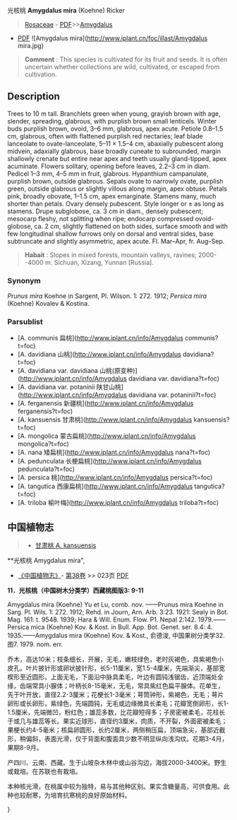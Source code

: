 光核桃 **Amygdalus mira** (Koehne) Ricker

> [Rosaceae](http://www.iplant.cn/info/Rosaceae?t=foc) - [PDF](http://www.iplant.cn/foc/pdf/Rosaceae.pdf)>>[Amygdalus](http://www.iplant.cn/info/Amygdalus?t=foc)
 - [PDF](http://www.iplant.cn/foc/pdf/Amygdalus.pdf)
![Amygdalus mira](http://www.iplant.cn/foc/illast/Amygdalus mira.jpg)


> **Comment** : 
> This species is cultivated for its fruit and seeds. It is often uncertain whether collections are wild, cultivated, or escaped from cultivation.

## Description

Trees to 10 m tall. Branchlets green when young, grayish brown with age, slender, spreading, glabrous, with purplish brown small lenticels. Winter buds purplish brown, ovoid, 3–6 mm, glabrous, apex acute. Petiole 0.8–1.5 cm, glabrous, often with flattened purplish red nectaries; leaf blade lanceolate to ovate-lanceolate, 5–11 × 1.5–4 cm, abaxially pubescent along midvein, adaxially glabrous, base broadly cuneate to subrounded, margin shallowly crenate but entire near apex and teeth usually gland-tipped, apex acuminate. Flowers solitary, opening before leaves, 2.2–3 cm in diam. Pedicel 1–3 mm, 4–5 mm in fruit, glabrous. Hypanthium campanulate, purplish brown, outside glabrous. Sepals ovate to narrowly ovate, purplish green, outside glabrous or slightly villous along margin, apex obtuse. Petals pink, broadly obovate, 1–1.5 cm, apex emarginate. Stamens many, much shorter than petals. Ovary densely pubescent. Style longer or ± as long as stamens. Drupe subglobose, ca. 3 cm in diam., densely pubescent; mesocarp fleshy, not splitting when ripe; endocarp compressed ovoid-globose, ca. 2 cm, slightly flattened on both sides, surface smooth and with few longitudinal shallow furrows only on dorsal and ventral sides, base subtruncate and slightly asymmetric, apex acute. Fl. Mar–Apr, fr. Aug–Sep.


> **Habait** : 
> Slopes in mixed forests, mountain valleys, ravines; 2000--4000 m. Sichuan, Xizang, Yunnan [Russia].

### Synonym
*Prunus mira* Koehne in Sargent, Pl. Wilson. 1: 272. 1912; *Persica mira* (Koehne) Kovalev & Kostina.

### Parsublist

* [A.  communis  扁桃](http://www.iplant.cn/info/Amygdalus communis?t=foc)
* [A.  davidiana  山桃](http://www.iplant.cn/info/Amygdalus davidiana?t=foc)
* [A.  davidiana var. davidiana  山桃(原变种)](http://www.iplant.cn/info/Amygdalus davidiana var. davidiana?t=foc)
* [A.  davidiana var. potaninii  陕甘山桃](http://www.iplant.cn/info/Amygdalus davidiana var. potaninii?t=foc)
* [A.  ferganensis  新疆桃](http://www.iplant.cn/info/Amygdalus ferganensis?t=foc)
* [A.  kansuensis  甘肃桃](http://www.iplant.cn/info/Amygdalus kansuensis?t=foc)
* [A.  mongolica  蒙古扁桃](http://www.iplant.cn/info/Amygdalus mongolica?t=foc)
* [A.  nana  矮扁桃](http://www.iplant.cn/info/Amygdalus nana?t=foc)
* [A.  pedunculata  长梗扁桃](http://www.iplant.cn/info/Amygdalus pedunculata?t=foc)
* [A.  persica  桃](http://www.iplant.cn/info/Amygdalus persica?t=foc)
* [A.  tangutica  西康扁桃](http://www.iplant.cn/info/Amygdalus tangutica?t=foc)
* [A.  triloba  榆叶梅](http://www.iplant.cn/info/Amygdalus triloba?t=foc)

## 中国植物志

> * [甘肃桃  A.  kansuensis](Amygdalus-kansuensis-甘肃桃.md)


**光核桃 Amygdalus mira",

* [《中国植物志》](http://www.iplant.cn/frps)- [第38卷](http://www.iplant.cn/frps/vol/38) >> 023页 [PDF](http://www.iplant.cn/frps/pdf/38/023a.PDF)


**11．光核桃（中国树木分类学）西藏桃图版3: 9-11**

Amygdalus mira (Koehne) Yu et Lu, comb. nov. ——Prunus mira Koehne in Sarg. Pl. Wils. 1: 272. 1912; Rehd. in Journ, Arn. Arb. 3:23. 1921: Sealy in Bot. Mag. 161: t. 9548. 1939; Hara & Will. Enum. Flow. P1. Nepal 2:142. 1979.——Persica mica (Koehne) Kov. & Kost. in Bull. App. Bot. Genet. ser. 8.4: 4. 1935.——Amygdalus mira (Koehne) Kov. & Kost., 俞德浚, 中国果树分类学32. 图7. 1979. nom. err.

乔木，高达10米；枝条细长，开展，无毛，嫩枝绿色，老时灰褐色，具紫褐色小皮孔。叶片披针形或卵状披针形，长5-11厘米，宽1.5-4厘米，先端渐尖，基部宽楔形至近圆形，上面无毛，下面沿中脉具柔毛，叶边有圆钝浅锯齿，近顶端处全缘，齿端常具小腺体；叶柄长8-15毫米，无毛，常具紫红色扁平腺体。花单生，先于叶开放，直径2.2-3厘米；花梗长1-3毫米；萼筒钟形，紫褐色，无毛；萼片卵形或长卵形，紫绿色，先端圆钝，无毛或边缘微具长柔毛；花瓣宽倒卵形，长1-1.5厘米，先端微凹，粉红色；雄蕊多数，比花瓣短得多；子房密被柔毛，花柱长于或几与雄蕊等长。果实近球形，直径约3厘米，肉质，不开裂，外面密被柔毛；果梗长约4-5毫米；核扁卵圆形，长约2厘米，两侧稍压扁，顶端急尖，基部近截形，稍偏斜，表面光滑，仅于背面和腹面具少数不明显纵向浅沟纹。花期3-4月，果期8-9月。

产四川、云南、西藏。生于山坡杂木林中或山谷沟边，海拔2000-3400米。野生或栽培。在苏联也有栽培。

本种核光滑，在桃属中较为独特，易与其他种区别。果实含糖量高，可供食用。此种也较耐寒，为培育抗寒桃的良好原始材料。

}